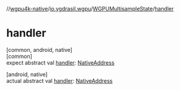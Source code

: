 //[wgpu4k-native](../../../index.md)/[io.ygdrasil.wgpu](../index.md)/[WGPUMultisampleState](index.md)/[handler](handler.md)

# handler

[common, android, native]\
[common]\
expect abstract val [handler](handler.md): [NativeAddress](../../ffi/-native-address/index.md)

[android, native]\
actual abstract val [handler](handler.md): [NativeAddress](../../ffi/-native-address/index.md)